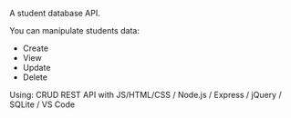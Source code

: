 A student database API.

You can manipulate students data: 
 - Create 
 - View
 - Update
 - Delete 

Using: CRUD REST API with JS/HTML/CSS / Node.js / Express / jQuery / SQLite / VS Code
